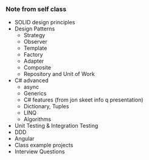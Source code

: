 


### Note from self class ###
+ SOLID design principles
+ Design Patterns
    - Strategy
    - Observer
    - Template
    - Factory
    - Adapter
    - Composite
    - Repository and Unit of Work
+ C# advanced
    - async
    - Generics
    - C# features (from jon skeet info q presentation)
    - Dictionary, Tuples
    - LINQ
    - Algorithms
+ Unit Testing & Integration Testing
+ DDD
+ Angular
+ Class example projects
+ Interview Questions
